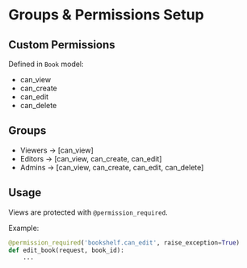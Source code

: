 # Groups & Permissions Setup

## Custom Permissions
Defined in `Book` model:
- can_view
- can_create
- can_edit
- can_delete

## Groups
- Viewers → [can_view]
- Editors → [can_view, can_create, can_edit]
- Admins → [can_view, can_create, can_edit, can_delete]

## Usage
Views are protected with `@permission_required`.

Example:
```python
@permission_required('bookshelf.can_edit', raise_exception=True)
def edit_book(request, book_id):
    ...